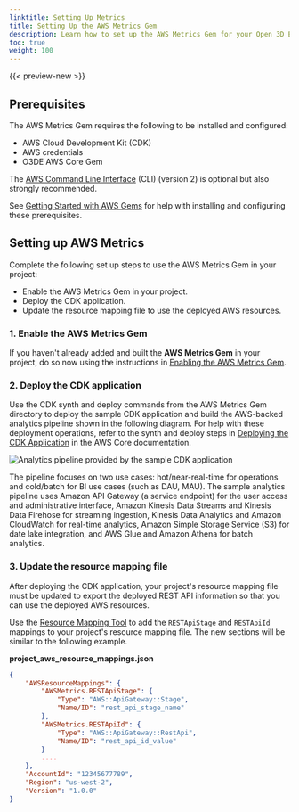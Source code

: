 ```yaml
---
linktitle: Setting Up Metrics
title: Setting Up the AWS Metrics Gem
description: Learn how to set up the AWS Metrics Gem for your Open 3D Engine (O3DE) project.
toc: true
weight: 100
---
```


{{< preview-new >}}

## Prerequisites

The AWS Metrics Gem requires the following to be installed and configured:

* AWS Cloud Development Kit (CDK)
* AWS credentials
* O3DE AWS Core Gem

The [AWS Command Line Interface](https://docs.aws.amazon.com/cli/latest/userguide/cli-chap-welcome.html) (CLI) (version 2) is optional but also strongly recommended.

See [Getting Started with AWS Gems](/docs/user-guide/gems/reference/aws/aws-core/getting-started.md) for help with installing and configuring these prerequisites.

## Setting up AWS Metrics

Complete the following set up steps to use the AWS Metrics Gem in your project:

* Enable the AWS Metrics Gem in your project.
* Deploy the CDK application.
* Update the resource mapping file to use the deployed AWS resources.

### 1. Enable the AWS Metrics Gem

If you haven't already added and built the **AWS Metrics Gem** in your project, do so now using the instructions in [Enabling the AWS Metrics Gem](./_index.md#enabling-the-aws-metrics-gem).

### 2. Deploy the CDK application

Use the CDK synth and deploy commands from the AWS Metrics Gem directory to deploy the sample CDK application and build the AWS-backed analytics pipeline shown in the following diagram. For help with these deployment operations, refer to the synth and deploy steps in [Deploying the CDK Application](/docs/user-guide/gems/reference/aws/aws-core/cdk-application.md) in the AWS Core documentation.

![Analytics pipeline provided by the sample CDK application](/images/user-guide/gems/reference/aws/aws-metrics/sample-analytics-pipeline.png)

The pipeline focuses on two use cases: hot/near-real-time for operations and cold/batch for BI use cases (such as DAU, MAU). The sample analytics pipeline uses Amazon API Gateway (a service endpoint) for the user access and administrative interface, Amazon Kinesis Data Streams and Kinesis Data Firehose for streaming ingestion, Kinesis Data Analytics and Amazon CloudWatch for real-time analytics, Amazon Simple Storage Service (S3) for date lake integration, and AWS Glue and Amazon Athena for batch analytics.

### 3. Update the resource mapping file

After deploying the CDK application, your project's resource mapping file must be updated to export the deployed REST API information so that you can use the deployed AWS resources.

Use the [Resource Mapping Tool](/docs/user-guide/gems/reference/aws/aws-core/resource-mapping-tool.md) to add the `RESTApiStage` and `RESTApiId` mappings to your project's resource mapping file. The new sections will be similar to the following example.

**project_aws_resource_mappings.json**

```json
{
    "AWSResourceMappings": {
        "AWSMetrics.RESTApiStage": {
            "Type": "AWS::ApiGateway::Stage",
            "Name/ID": "rest_api_stage_name"
        },
        "AWSMetrics.RESTApiId": {
            "Type": "AWS::ApiGateway::RestApi",
            "Name/ID": "rest_api_id_value"
        }
        ....
    },
    "AccountId": "12345677789",
    "Region": "us-west-2",
    "Version": "1.0.0"
}
```
